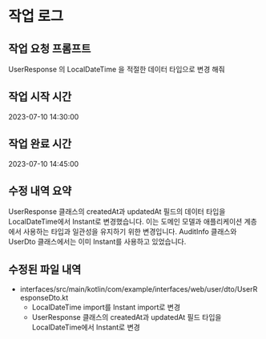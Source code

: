 # 작업 로그

## 작업 요청 프롬프트
UserResponse 의 LocalDateTime 을 적절한 데이터 타입으로 변경 해줘

## 작업 시작 시간
2023-07-10 14:30:00

## 작업 완료 시간
2023-07-10 14:45:00

## 수정 내역 요약
UserResponse 클래스의 createdAt과 updatedAt 필드의 데이터 타입을 LocalDateTime에서 Instant로 변경했습니다. 이는 도메인 모델과 애플리케이션 계층에서 사용하는 타입과 일관성을 유지하기 위한 변경입니다. AuditInfo 클래스와 UserDto 클래스에서는 이미 Instant를 사용하고 있었습니다.

## 수정된 파일 내역
- interfaces/src/main/kotlin/com/example/interfaces/web/user/dto/UserResponseDto.kt
  - LocalDateTime import를 Instant import로 변경
  - UserResponse 클래스의 createdAt과 updatedAt 필드 타입을 LocalDateTime에서 Instant로 변경
